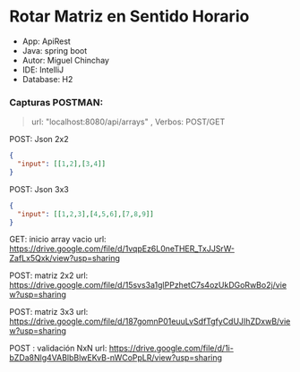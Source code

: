 # Rotar Matriz en Sentido Horario
- App: ApiRest
- Java: spring boot
- Autor: Miguel Chinchay
- IDE: IntelliJ
- Database: H2
### Capturas POSTMAN: 

> url: "localhost:8080/api/arrays" , Verbos: POST/GET 

POST: Json 2x2
```json
{
  "input": [[1,2],[3,4]]
}
```
POST: Json 3x3
```json
{
  "input": [[1,2,3],[4,5,6],[7,8,9]]
}
```

GET: inicio array vacio
url: https://drive.google.com/file/d/1vqpEz6L0neTHER_TxJJSrW-ZafLx5Qxk/view?usp=sharing

POST: matriz 2x2 
url: https://drive.google.com/file/d/15svs3a1glPPzhetC7s4ozUkDGoRwBo2j/view?usp=sharing

POST: matriz 3x3
url: https://drive.google.com/file/d/187gomnP01euuLvSdfTgfyCdUJIhZDxwB/view?usp=sharing

POST : validación NxN
url: https://drive.google.com/file/d/1i-bZDa8Nlg4VABlbBlwEKvB-nWCoPpLR/view?usp=sharing